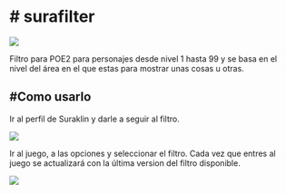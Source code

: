 <h1># surafilter</h1>
<img src="https://github.com/user-attachments/assets/10f4ef66-a8cc-4f58-805b-d09941de784d">
<p>Filtro para POE2 para personajes desde nivel 1 hasta 99 y se basa en el nivel del área en el que estas para mostrar unas cosas u otras.</p>

<h2>#Como usarlo</h2>
<p>Ir al perfil de Suraklin y darle a seguir al filtro.</p>
<img src="https://github.com/user-attachments/assets/b368ca80-ac73-4470-9b45-7c4bbcdb1ea1">

</div>
<p>Ir al juego, a las opciones y seleccionar el filtro. Cada vez que entres al juego se actualizará con la última version del filtro disponible.</p>
<img src="https://github.com/user-attachments/assets/a773fbfc-252a-4fb3-8073-27cd5cccf8ee">


